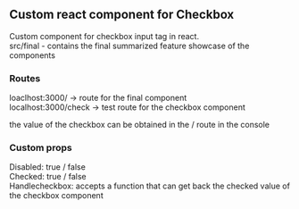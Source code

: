 ## Custom react component for Checkbox
  Custom component for checkbox input tag in react.<br>
  src/final - contains the final summarized feature showcase of the components<br>
  ### Routes
  loaclhost:3000/ -> route for the final component<br>
  localhost:3000/check -> test route for the checkbox component<br>
 
  the value of the checkbox can be obtained in the / route in the console

### Custom props
  Disabled: true / false<br>
  Checked: true / false<br>
  Handlecheckbox: accepts a function that can get back the checked value of the checkbox component

